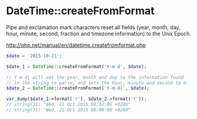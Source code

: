 # DateTime::createFromFormat

Pipe and exclamation mark characters reset all fields (year, month, day, hour,
minute, second, fraction and timezone information) to the Unix Epoch.

http://php.net/manual/en/datetime.createfromformat.php

```php
$date = '2015-10-21';

$date_1 = DateTime::createFromFormat('Y-m-d', $date);

// Y-m-d| will set the year, month and day to the information found
// in the string to parse, and sets the hour, minute and second to 0.
$date_2 = DateTime::createFromFormat('Y-m-d|', $date);

var_dump($date_1->format('r'), $date_2->format('r'));
// string(31) "Wed, 21 Oct 2015 04:32:09 +0200"
// string(31) "Wed, 21 Oct 2015 00:00:00 +0200"
```
